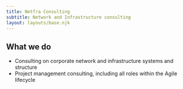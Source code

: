 ```yaml
---
title: Netfra Consulting
subtitle: Network and Infrastructure consulting
layout: layouts/base.njk
---
```


## What we do

- Consulting on corporate network and infrastructure systems and structure
- Project management consulting, including all roles within the Agile lifecycle
